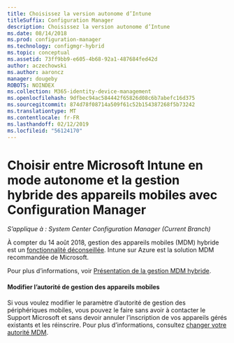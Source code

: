 ```yaml
---
title: Choisissez la version autonome d’Intune
titleSuffix: Configuration Manager
description: Choisissez la version autonome d’Intune
ms.date: 08/14/2018
ms.prod: configuration-manager
ms.technology: configmgr-hybrid
ms.topic: conceptual
ms.assetid: 73ff9bb9-e605-4b68-92a1-487684fed42d
author: aczechowski
ms.author: aaroncz
manager: dougeby
ROBOTS: NOINDEX
ms.collection: M365-identity-device-management
ms.openlocfilehash: 9dfbec94ac584442f65826d08c6b7abefc16d375
ms.sourcegitcommit: 874d78f08714a509f61c52b154387268f5b73242
ms.translationtype: MT
ms.contentlocale: fr-FR
ms.lasthandoff: 02/12/2019
ms.locfileid: "56124170"
---
```

# <a name="choose-between-microsoft-intune-standalone-and-hybrid-mdm-with-configuration-manager"></a>Choisir entre Microsoft Intune en mode autonome et la gestion hybride des appareils mobiles avec Configuration Manager

*S’applique à : System Center Configuration Manager (Current Branch)*


À compter du 14 août 2018, gestion des appareils mobiles (MDM) hybride est un [fonctionnalité déconseillée](/sccm/core/plan-design/changes/deprecated/removed-and-deprecated-cmfeatures). Intune sur Azure est la solution MDM recommandée de Microsoft.  

Pour plus d’informations, voir [Présentation de la gestion MDM hybride](/sccm/mdm/understand/hybrid-mobile-device-management).<!--Intune feature 2683117-->  


<!--
One of the most commonly asked questions regarding mobile device management (MDM) with Microsoft Intune is "Should I integrate Intune with Configuration Manager (hybrid MDM) or run Intune standalone in the cloud only configuration?" 



 
## Intune standalone

Intune standalone is Microsoft’s recommended deployment topology. Intune standalone is a cloud-only MDM solution that you manage using a web console accessed from anywhere in the world. Intune data centers are hosted in North America, Europe, and Asia. Because Intune is a cloud service, you can quickly deploy Intune management to your devices.

Customers generally find it faster and easier to deploy the standalone topology because there's no dependency for on-premise components. Intune standalone is now on the Microsoft Azure cloud platform and provides many advanced features, such as:  

- Integrated enterprise mobility management platform: An integrated cloud platform and admin experience in Azure portal for Intune, Azure AD Premium, and Azure Information Protection  

- Mobile device management: Rich mobile device management and information protection capabilities  

- Scale: Deploy and manage mobile devices without worrying about scale  

- Role-based access control: Restrict access to administrative functions based on assigned roles and scopes  

- Programmatic access (API): Microsoft Graph API support, and SDK and PowerShell management options  

- Web console: An HTML 5-based console built on web standards with support for most modern web browsers  

- Advanced reporting: Ability to create customized reports  

- Agility: Simple setup and rapid delivery of new capabilities  



## Hybrid MDM with Configuration Manager

> [!Important]  
> As of August 14, 2018, hybrid mobile device management is a [deprecated feature](/sccm/core/plan-design/changes/deprecated/removed-and-deprecated-cmfeatures). For more information, see [What is hybrid MDM](/sccm/mdm/understand/hybrid-mobile-device-management).  

Hybrid MDM is a solution that integrates Intune's mobile device management capabilities into Configuration Manager. It uses Intune as the delivery channel for policies, profiles, and applications to devices but uses Configuration Manager on-premises infrastructure to administer content and manage the devices. A hybrid implementation gives you "single pane of glass" control. This means you can use the same on-premises infrastructure and administrative console to manage mobile devices with Intune as well as PCs and servers with the traditional Configuration Manager client. 

You may choose hybrid MDM for the following reasons:  

- You want to manage both mobile devices enrolled in Intune and devices managed with the Configuration Manager client from the same administrative console  

- Your infrastructure requires that you have multiple NDES servers for certificate delivery to mobile devices  

- Your infrastructure requires that you have multiple Exchange connectors  

- You require S/MIME encryption support

> [!Note]  
> If you set up hybrid MDM in Configuration Manager for conditional access with on-premises Exchange, users can still access email in Outlook for iOS and Android. This same configuration with Intune standalone blocks email for these clients.<!--Intune bug 2285890-->  



#### <a name="change-the-mdm-authority"></a>Modifier l’autorité de gestion des appareils mobiles

Si vous voulez modifier le paramètre d’autorité de gestion des périphériques mobiles, vous pouvez le faire sans avoir à contacter le Support Microsoft et sans devoir annuler l’inscription de vos appareils gérés existants et les réinscrire. Pour plus d’informations, consultez [changer votre autorité MDM](/sccm/mdm/deploy-use/change-mdm-authority).

